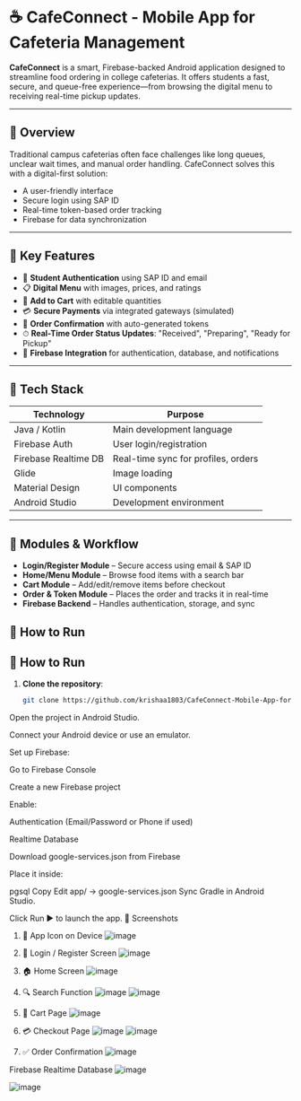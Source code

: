 # ☕ CafeConnect - Mobile App for Cafeteria Management

**CafeConnect** is a smart, Firebase-backed Android application designed to streamline food ordering in college cafeterias. It offers students a fast, secure, and queue-free experience—from browsing the digital menu to receiving real-time pickup updates.

---

## 📱 Overview

Traditional campus cafeterias often face challenges like long queues, unclear wait times, and manual order handling. CafeConnect solves this with a digital-first solution:
- A user-friendly interface
- Secure login using SAP ID
- Real-time token-based order tracking
- Firebase for data synchronization

---

## 🔑 Key Features

- 🔐 **Student Authentication** using SAP ID and email
- 📋 **Digital Menu** with images, prices, and ratings
- 🛒 **Add to Cart** with editable quantities
- 💳 **Secure Payments** via integrated gateways (simulated)
- 🧾 **Order Confirmation** with auto-generated tokens
- ⏱ **Real-Time Order Status Updates**: "Received", "Preparing", "Ready for Pickup"
- 🔔 **Firebase Integration** for authentication, database, and notifications

---

## 🧰 Tech Stack

| Technology         | Purpose                            |
|--------------------|------------------------------------|
| Java / Kotlin      | Main development language          |
| Firebase Auth      | User login/registration            |
| Firebase Realtime DB | Real-time sync for profiles, orders |
| Glide              | Image loading                      |
| Material Design    | UI components                      |
| Android Studio     | Development environment            |

---

## 🧪 Modules & Workflow

- **Login/Register Module** – Secure access using email & SAP ID
- **Home/Menu Module** – Browse food items with a search bar
- **Cart Module** – Add/edit/remove items before checkout
- **Order & Token Module** – Places the order and tracks it in real-time
- **Firebase Backend** – Handles authentication, storage, and sync
## 📲 How to Run

## 📲 How to Run

1. **Clone the repository**:
   ```bash
   git clone https://github.com/krishaa1803/CafeConnect-Mobile-App-for-Cafeteria-Management-.git
Open the project in Android Studio.

Connect your Android device or use an emulator.

Set up Firebase:

Go to Firebase Console

Create a new Firebase project

Enable:

Authentication (Email/Password or Phone if used)

Realtime Database

Download google-services.json from Firebase

Place it inside:

pgsql
Copy
Edit
app/ → google-services.json
Sync Gradle in Android Studio.

Click Run ▶️ to launch the app.
📸 Screenshots
1. 📱 App Icon on Device
![image](https://github.com/user-attachments/assets/f745f418-f580-4b77-865e-2379df2bc725)


2. 🔐 Login / Register Screen
![image](https://github.com/user-attachments/assets/aa7f2d6f-5ee8-4f82-946f-4412f9bc028a)


3. 🏠 Home Screen
![image](https://github.com/user-attachments/assets/b422ece6-6c1b-466b-877f-396ae82358fb)


4. 🔍 Search Function
![image](https://github.com/user-attachments/assets/3d1b5a71-1a8c-4b09-8311-92f019c894a7)
![image](https://github.com/user-attachments/assets/35599439-52c1-48e5-94fb-9843a7e55096)


5. 🛒 Cart Page
![image](https://github.com/user-attachments/assets/4d2ae525-e1da-4bc5-b0cc-08a09f88c66a)


6. 💳 Checkout Page
![image](https://github.com/user-attachments/assets/39988207-67d4-4a14-a961-41fb2bb43a61)
![image](https://github.com/user-attachments/assets/cac9e7bf-2bb9-42ad-8dc5-f992f3571450)


8. ✅ Order Confirmation
![image](https://github.com/user-attachments/assets/01981d02-6c09-4cc7-a520-b972cca5ad56)


Firebase Realtime Database
![image](https://github.com/user-attachments/assets/2e201797-e0b4-4684-8b64-ae225a2a4a5b)

![image](https://github.com/user-attachments/assets/a8471d9a-2cb8-4943-8ea2-c1db12f01b7a)




